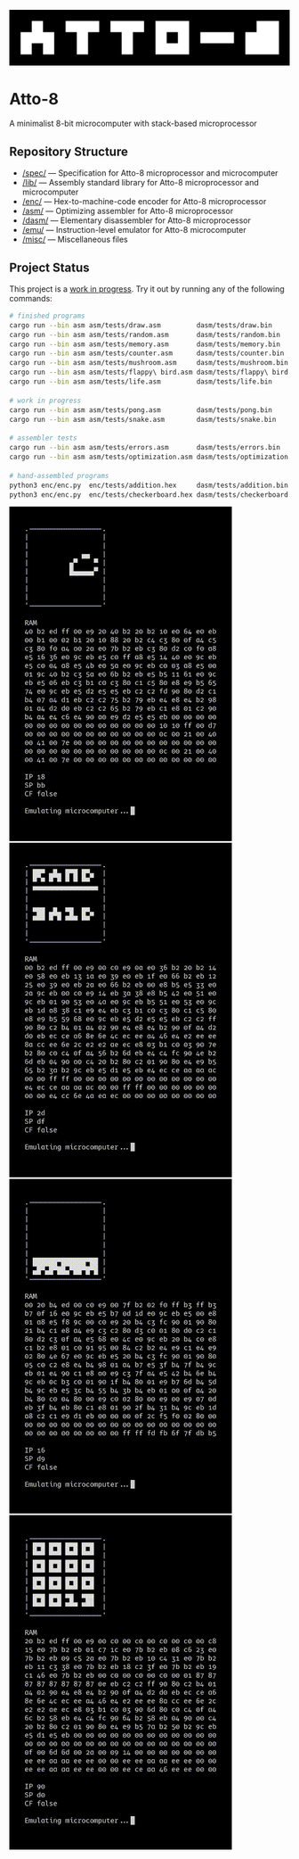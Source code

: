 ![Atto-8 Banner](misc/assets/banner.png)

# Atto-8

A minimalist 8-bit microcomputer with stack-based microprocessor

## Repository Structure

- [/spec/](spec/) &mdash; Specification for Atto-8 microprocessor and microcomputer
- [/lib/](lib/) &mdash; Assembly standard library for Atto-8 microprocessor and microcomputer
- [/enc/](enc/) &mdash; Hex-to-machine-code encoder for Atto-8 microprocessor
- [/asm/](asm/) &mdash; Optimizing assembler for Atto-8 microprocessor
- [/dasm/](dasm/) &mdash; Elementary disassembler for Atto-8 microprocessor
- [/emu/](emu/) &mdash; Instruction-level emulator for Atto-8 microcomputer
- [/misc/](misc/) &mdash; Miscellaneous files

## Project Status

This project is a [work in progress](TODO.md). Try it out by running any of the following commands:

```bash
# finished programs
cargo run --bin asm asm/tests/draw.asm         dasm/tests/draw.bin         && cargo run --bin dasm dasm/tests/draw.bin         asm/tests/dasm/draw.asm         && cargo run --bin asm asm/tests/dasm/draw.asm         emu/tests/draw.bin         && cargo run --bin emu emu/tests/draw.bin
cargo run --bin asm asm/tests/random.asm       dasm/tests/random.bin       && cargo run --bin dasm dasm/tests/random.bin       asm/tests/dasm/random.asm       && cargo run --bin asm asm/tests/dasm/random.asm       emu/tests/random.bin       && cargo run --bin emu emu/tests/random.bin
cargo run --bin asm asm/tests/memory.asm       dasm/tests/memory.bin       && cargo run --bin dasm dasm/tests/memory.bin       asm/tests/dasm/memory.asm       && cargo run --bin asm asm/tests/dasm/memory.asm       emu/tests/memory.bin       && cargo run --bin emu emu/tests/memory.bin
cargo run --bin asm asm/tests/counter.asm      dasm/tests/counter.bin      && cargo run --bin dasm dasm/tests/counter.bin      asm/tests/dasm/counter.asm      && cargo run --bin asm asm/tests/dasm/counter.asm      emu/tests/counter.bin      && cargo run --bin emu emu/tests/counter.bin
cargo run --bin asm asm/tests/mushroom.asm     dasm/tests/mushroom.bin     && cargo run --bin dasm dasm/tests/mushroom.bin     asm/tests/dasm/mushroom.asm     && cargo run --bin asm asm/tests/dasm/mushroom.asm     emu/tests/mushroom.bin     && cargo run --bin emu emu/tests/mushroom.bin
cargo run --bin asm asm/tests/flappy\ bird.asm dasm/tests/flappy\ bird.bin && cargo run --bin dasm dasm/tests/flappy\ bird.bin asm/tests/dasm/flappy\ bird.asm && cargo run --bin asm asm/tests/dasm/flappy\ bird.asm emu/tests/flappy\ bird.bin && cargo run --bin emu emu/tests/flappy\ bird.bin
cargo run --bin asm asm/tests/life.asm         dasm/tests/life.bin         && cargo run --bin dasm dasm/tests/life.bin         asm/tests/dasm/life.asm         && cargo run --bin asm asm/tests/dasm/life.asm         emu/tests/life.bin         && cargo run --bin emu emu/tests/life.bin

# work in progress
cargo run --bin asm asm/tests/pong.asm         dasm/tests/pong.bin         && cargo run --bin dasm dasm/tests/pong.bin         asm/tests/dasm/pong.asm         && cargo run --bin asm asm/tests/dasm/pong.asm         emu/tests/pong.bin         && cargo run --bin emu emu/tests/pong.bin
cargo run --bin asm asm/tests/snake.asm        dasm/tests/snake.bin        && cargo run --bin dasm dasm/tests/snake.bin        asm/tests/dasm/snake.asm        && cargo run --bin asm asm/tests/dasm/snake.asm        emu/tests/snake.bin        && cargo run --bin emu emu/tests/snake.bin

# assembler tests
cargo run --bin asm asm/tests/errors.asm       dasm/tests/errors.bin       && cargo run --bin dasm dasm/tests/errors.bin       asm/tests/dasm/errors.asm       && cargo run --bin asm asm/tests/dasm/errors.asm       emu/tests/errors.bin       && cargo run --bin emu emu/tests/errors.bin
cargo run --bin asm asm/tests/optimization.asm dasm/tests/optimization.bin && cargo run --bin dasm dasm/tests/optimization.bin asm/tests/dasm/optimization.asm && cargo run --bin asm asm/tests/dasm/optimization.asm emu/tests/optimization.bin && cargo run --bin emu emu/tests/optimization.bin

# hand-assembled programs
python3 enc/enc.py  enc/tests/addition.hex     dasm/tests/addition.bin     && cargo run --bin dasm dasm/tests/addition.bin     asm/tests/dasm/addition.asm     && cargo run --bin asm asm/tests/dasm/addition.asm     emu/tests/addition.bin     && cargo run --bin emu emu/tests/addition.bin
python3 enc/enc.py  enc/tests/checkerboard.hex dasm/tests/checkerboard.bin && cargo run --bin dasm dasm/tests/checkerboard.bin asm/tests/dasm/checkerboard.asm && cargo run --bin asm asm/tests/dasm/checkerboard.asm emu/tests/checkerboard.bin && cargo run --bin emu emu/tests/checkerboard.bin
```

![Game of Life Demo](misc/assets/life.gif) ![Random Number Generator Demo](misc/assets/random.gif) ![Flappy Bird Demo](misc/assets/flappy%20bird.gif) ![Infinite Counter Demo](misc/assets/counter.gif)
